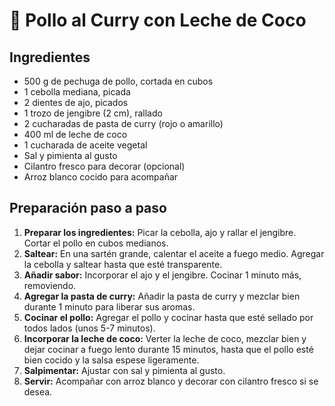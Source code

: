 # 🥘 Pollo al Curry con Leche de Coco

## Ingredientes

- 500 g de pechuga de pollo, cortada en cubos  
- 1 cebolla mediana, picada  
- 2 dientes de ajo, picados  
- 1 trozo de jengibre (2 cm), rallado  
- 2 cucharadas de pasta de curry (rojo o amarillo)  
- 400 ml de leche de coco  
- 1 cucharada de aceite vegetal  
- Sal y pimienta al gusto  
- Cilantro fresco para decorar (opcional)  
- Arroz blanco cocido para acompañar


## Preparación paso a paso

1. **Preparar los ingredientes:** Picar la cebolla, ajo y rallar el jengibre. Cortar el pollo en cubos medianos.  
2. **Saltear:** En una sartén grande, calentar el aceite a fuego medio. Agregar la cebolla y saltear hasta que esté transparente.  
3. **Añadir sabor:** Incorporar el ajo y el jengibre. Cocinar 1 minuto más, removiendo.  
4. **Agregar la pasta de curry:** Añadir la pasta de curry y mezclar bien durante 1 minuto para liberar sus aromas.  
5. **Cocinar el pollo:** Agregar el pollo y cocinar hasta que esté sellado por todos lados (unos 5-7 minutos).  
6. **Incorporar la leche de coco:** Verter la leche de coco, mezclar bien y dejar cocinar a fuego lento durante 15 minutos, hasta que el pollo esté bien cocido y la salsa espese ligeramente.  
7. **Salpimentar:** Ajustar con sal y pimienta al gusto.  
8. **Servir:** Acompañar con arroz blanco y decorar con cilantro fresco si se desea.